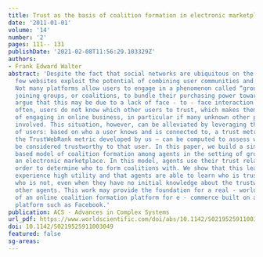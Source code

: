 ```yaml
---
title: Trust as the basis of coalition formation in electronic marketplaces
date: '2011-01-01'
volume: '14'
number: '2'
pages: 111-- 131
publishDate: '2021-02-08T11:56:29.103329Z'
authors:
- Frank Edward Walter
abstract: 'Despite the fact that social networks are ubiquitous on the Internet, only
  few websites exploit the potential of combining user communities and online marketplaces.
  Not many platforms allow users to engage in a phenomenon called “group buying”—buyers
  joining groups, or coalitions, to bundle their purchasing power towards sellers.We
  argue that this may be due to a lack of face - to - face interaction on the Internet;
  often, users do not know which other users to trust, which makes them suspicious
  of engaging in online business, in particular if many unknown other parties are
  involved. This situation, however, can be alleviated by leveraging the social networks
  of users: based on who a user knows and is connected to, a trust metric — for example,
  the TrustWebRank metric developed by us — can be computed to assess who else may
  be considered trustworthy to that user. In this paper, we build a simple agent -
  based model of coalition formation among agents in the setting of group buying in
  an electronic marketplace. In this model, agents use their trust relationships in
  order to determine who to form coalitions with. We show that this leads agents to
  experience high utility and that agents are able to learn who is trustworthy and
  who is not, even when they have no initial knowledge about the trustworthiness of
  other agents. This work may provide the foundation for a real - world application
  of an online coalition formation platform for e - commerce built on a social networking
  platform such as Facebook.'
publication: ACS - Advances in Complex Systems
url_pdf: https://www.worldscientific.com/doi/abs/10.1142/S0219525911003049
doi: 10.1142/S0219525911003049
featured: false
sg-areas:
---
```

